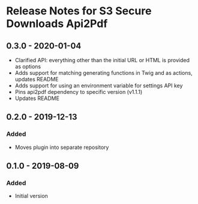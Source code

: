 # Release Notes for S3 Secure Downloads Api2Pdf

## 0.3.0 - 2020-01-04

- Clarified API: everything other than the initial URL or HTML is provided as options
- Adds support for matching generating functions in Twig and as actions, updates README
- Adds support for using an environment variable for settings API key
- Pins api2pdf dependency to specific version (v1.1.1)
- Updates README

## 0.2.0 - 2019-12-13

### Added

- Moves plugin into separate repository

## 0.1.0 - 2019-08-09

### Added

- Initial version
